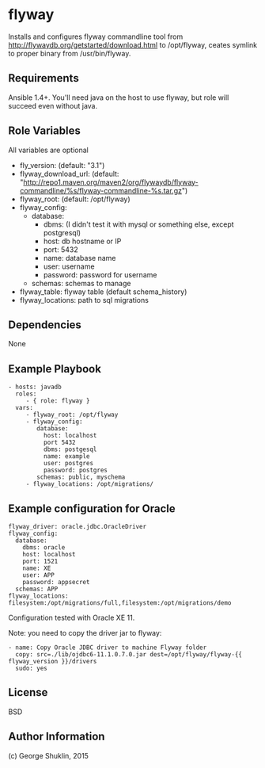 flyway
=========

Installs and configures flyway commandline tool from http://flywaydb.org/getstarted/download.html to /opt/flyway, ceates symlink to proper binary from /usr/bin/flyway.


Requirements
------------

Ansible 1.4+. You'll need java on the host to use flyway, but role will succeed even without java.

Role Variables
--------------
All variables are optional

- fly_version: (default: "3.1")
- flyway_download_url: (default: "http://repo1.maven.org/maven2/org/flywaydb/flyway-commandline/%s/flyway-commandline-%s.tar.gz")
- flyway_root: (default: /opt/flyway)
- flyway_config: 
  - database:
    - dbms:  (I didn't test it with mysql or something else, except postgresql)
    - host: db hostname or IP
    - port: 5432
    - name: database name
    - user: username
    - password: password for username
  - schemas: schemas to manage
- flyway_table: flyway table (default schema_history)
- flyway_locations: path to sql migrations

Dependencies
------------

None

Example Playbook
----------------

    - hosts: javadb
      roles:
         - { role: flyway }
      vars:
         - flyway_root: /opt/flyway
         - flyway_config:
            database: 
              host: localhost
              port 5432
              dbms: postgesql
              name: example
              user: postgres
              password: postgres
            schemas: public, myschema
         - flyway_locations: /opt/migrations/
        
Example configuration for Oracle
--------------------------------

```
flyway_driver: oracle.jdbc.OracleDriver
flyway_config:
  database:
    dbms: oracle
    host: localhost
    port: 1521
    name: XE
    user: APP
    password: appsecret
  schemas: APP
flyway_locations: filesystem:/opt/migrations/full,filesystem:/opt/migrations/demo
```

Configuration tested with Oracle XE 11.

Note: you need to copy the driver jar to flyway:

```
- name: Copy Oracle JDBC driver to machine Flyway folder
  copy: src=./lib/ojdbc6-11.1.0.7.0.jar dest=/opt/flyway/flyway-{{ flyway_version }}/drivers
  sudo: yes
```

License
-------

BSD

Author Information
------------------

(c) George Shuklin, 2015
